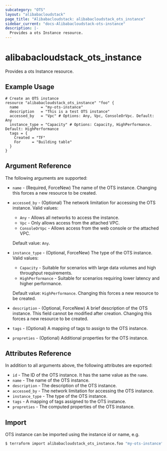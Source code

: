 ```yaml
---
subcategory: "OTS"
layout: "alibabacloudstack"
page_title: "Alibabacloudstack: alibabacloudstack_ots_instance"
sidebar_current: "docs-Alibabacloudstack-ots-instance"
description: |- 
  Provides a ots Instance resource.
---
```


# alibabacloudstack_ots_instance

Provides a ots Instance resource.

## Example Usage

```hcl
# Create an OTS instance
resource "alibabacloudstack_ots_instance" "foo" {
  name          = "my-ots-instance"
  description   = "This is a test OTS instance"
  accessed_by   = "Vpc" # Options: Any, Vpc, ConsoleOrVpc. Default: Any
  instance_type = "Capacity" # Options: Capacity, HighPerformance. Default: HighPerformance
  tags = {
    Created = "TF"
    For     = "Building table"
  }
}
```

## Argument Reference

The following arguments are supported:

* `name` - (Required, ForceNew) The name of the OTS instance. Changing this forces a new resource to be created.
* `accessed_by` - (Optional) The network limitation for accessing the OTS instance. Valid values:
  * `Any` - Allows all networks to access the instance.
  * `Vpc` - Only allows access from the attached VPC.
  * `ConsoleOrVpc` - Allows access from the web console or the attached VPC.
  
  Default value: `Any`.

* `instance_type` - (Optional, ForceNew) The type of the OTS instance. Valid values:
  * `Capacity` - Suitable for scenarios with large data volumes and high throughput requirements.
  * `HighPerformance` - Suitable for scenarios requiring lower latency and higher performance.
  
  Default value: `HighPerformance`. Changing this forces a new resource to be created.

* `description` - (Optional, ForceNew) A brief description of the OTS instance. This field cannot be modified after creation. Changing this forces a new resource to be created.
* `tags` - (Optional) A mapping of tags to assign to the OTS instance.
* `propreties` - (Optional) Additional properties for the OTS instance. 

## Attributes Reference

In addition to all arguments above, the following attributes are exported:

* `id` - The ID of the OTS instance. It has the same value as the `name`.
* `name` - The name of the OTS instance.
* `description` - The description of the OTS instance.
* `accessed_by` - The network limitation for accessing the OTS instance.
* `instance_type` - The type of the OTS instance.
* `tags` - A mapping of tags assigned to the OTS instance.
* `propreties` - The computed properties of the OTS instance.

## Import

OTS instance can be imported using the instance id or name, e.g.

```bash
$ terraform import alibabacloudstack_ots_instance.foo "my-ots-instance"
```